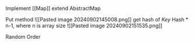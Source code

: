 Implement [[Map]] extend AbstractMap

Put method
![[Pasted image 20240902145008.png]]
get hash of *Key* 
Hash * n-1, where n is array size
![[Pasted image 20240902151535.png]]

Random Order